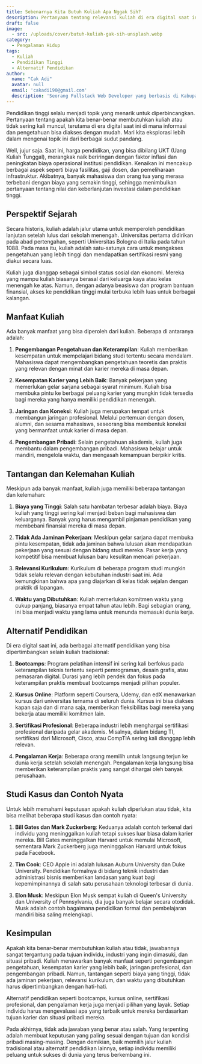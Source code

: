 ```yaml
---
title: Sebenarnya Kita Butuh Kuliah Apa Nggak Sih?
description: Pertanyaan tentang relevansi kuliah di era digital saat ini semakin sering muncul. Artikel ini mengulas manfaat dan tantangan dari kuliah, serta alternatif pendidikan lain seperti bootcamps, kursus online, dan sertifikasi profesional. Dengan mempertimbangkan berbagai perspektif, artikel ini membantu pembaca mengevaluasi apakah kuliah merupakan pilihan yang tepat untuk mereka.
draft: false
image:
  - src: /uploads/cover/butuh-kuliah-gak-sih-unsplash.webp
category:
  - Pengalaman Hidup
tags:
  - Kuliah
  - Pendidikan Tinggi
  - Alternatif Pendidikan
author:
  name: "Cak Adi"
  avatar: null
  email: 'cakadi190@gmail.com'
  description: 'Seorang Fullstack Web Developer yang berbasis di Kabupaten Ngawi yang suka sekali dengan desain dan juga hal yang berbau teknologi.'
---
```


Pendidikan tinggi selalu menjadi topik yang menarik untuk diperbincangkan. Pertanyaan tentang apakah kita benar-benar membutuhkan kuliah atau tidak sering kali muncul, terutama di era digital saat ini di mana informasi dan pengetahuan bisa diakses dengan mudah. Mari kita eksplorasi lebih dalam mengenai topik ini dari berbagai sudut pandang.

Well, jujur saja. Saat ini, harga pendidikan, yang bisa dibilang UKT (Uang Kuliah Tunggal), merangkak naik beriringan dengan faktor inflasi dan peningkatan biaya operasional institusi pendidikan. Kenaikan ini mencakup berbagai aspek seperti biaya fasilitas, gaji dosen, dan pemeliharaan infrastruktur. Akibatnya, banyak mahasiswa dan orang tua yang merasa terbebani dengan biaya yang semakin tinggi, sehingga menimbulkan pertanyaan tentang nilai dan keberlanjutan investasi dalam pendidikan tinggi.


## Perspektif Sejarah

Secara historis, kuliah adalah jalur utama untuk memperoleh pendidikan lanjutan setelah lulus dari sekolah menengah. Universitas pertama didirikan pada abad pertengahan, seperti Universitas Bologna di Italia pada tahun 1088. Pada masa itu, kuliah adalah satu-satunya cara untuk mengakses pengetahuan yang lebih tinggi dan mendapatkan sertifikasi resmi yang diakui secara luas.

Kuliah juga dianggap sebagai simbol status sosial dan ekonomi. Mereka yang mampu kuliah biasanya berasal dari keluarga kaya atau kelas menengah ke atas. Namun, dengan adanya beasiswa dan program bantuan finansial, akses ke pendidikan tinggi mulai terbuka lebih luas untuk berbagai kalangan.

## Manfaat Kuliah

Ada banyak manfaat yang bisa diperoleh dari kuliah. Beberapa di antaranya adalah:

1. **Pengembangan Pengetahuan dan Keterampilan**: Kuliah memberikan kesempatan untuk mempelajari bidang studi tertentu secara mendalam. Mahasiswa dapat mengembangkan pengetahuan teoretis dan praktis yang relevan dengan minat dan karier mereka di masa depan.

2. **Kesempatan Karier yang Lebih Baik**: Banyak pekerjaan yang memerlukan gelar sarjana sebagai syarat minimum. Kuliah bisa membuka pintu ke berbagai peluang karier yang mungkin tidak tersedia bagi mereka yang hanya memiliki pendidikan menengah.

3. **Jaringan dan Koneksi**: Kuliah juga merupakan tempat untuk membangun jaringan profesional. Melalui pertemuan dengan dosen, alumni, dan sesama mahasiswa, seseorang bisa membentuk koneksi yang bermanfaat untuk karier di masa depan.

4. **Pengembangan Pribadi**: Selain pengetahuan akademis, kuliah juga membantu dalam pengembangan pribadi. Mahasiswa belajar untuk mandiri, mengelola waktu, dan mengasah kemampuan berpikir kritis.

## Tantangan dan Kelemahan Kuliah

Meskipun ada banyak manfaat, kuliah juga memiliki beberapa tantangan dan kelemahan:

1. **Biaya yang Tinggi**: Salah satu hambatan terbesar adalah biaya. Biaya kuliah yang tinggi sering kali menjadi beban bagi mahasiswa dan keluarganya. Banyak yang harus mengambil pinjaman pendidikan yang membebani finansial mereka di masa depan.

2. **Tidak Ada Jaminan Pekerjaan**: Meskipun gelar sarjana dapat membuka pintu kesempatan, tidak ada jaminan bahwa lulusan akan mendapatkan pekerjaan yang sesuai dengan bidang studi mereka. Pasar kerja yang kompetitif bisa membuat lulusan baru kesulitan mencari pekerjaan.

3. **Relevansi Kurikulum**: Kurikulum di beberapa program studi mungkin tidak selalu relevan dengan kebutuhan industri saat ini. Ada kemungkinan bahwa apa yang diajarkan di kelas tidak sejalan dengan praktik di lapangan.

4. **Waktu yang Dibutuhkan**: Kuliah memerlukan komitmen waktu yang cukup panjang, biasanya empat tahun atau lebih. Bagi sebagian orang, ini bisa menjadi waktu yang lama untuk menunda memasuki dunia kerja.

## Alternatif Pendidikan

Di era digital saat ini, ada berbagai alternatif pendidikan yang bisa dipertimbangkan selain kuliah tradisional:

1. **Bootcamps**: Program pelatihan intensif ini sering kali berfokus pada keterampilan teknis tertentu seperti pemrograman, desain grafis, atau pemasaran digital. Durasi yang lebih pendek dan fokus pada keterampilan praktis membuat bootcamps menjadi pilihan populer.

2. **Kursus Online**: Platform seperti Coursera, Udemy, dan edX menawarkan kursus dari universitas ternama di seluruh dunia. Kursus ini bisa diakses kapan saja dan di mana saja, memberikan fleksibilitas bagi mereka yang bekerja atau memiliki komitmen lain.

3. **Sertifikasi Profesional**: Beberapa industri lebih menghargai sertifikasi profesional daripada gelar akademis. Misalnya, dalam bidang TI, sertifikasi dari Microsoft, Cisco, atau CompTIA sering kali dianggap lebih relevan.

4. **Pengalaman Kerja**: Beberapa orang memilih untuk langsung terjun ke dunia kerja setelah sekolah menengah. Pengalaman kerja langsung bisa memberikan keterampilan praktis yang sangat dihargai oleh banyak perusahaan.

## Studi Kasus dan Contoh Nyata

Untuk lebih memahami keputusan apakah kuliah diperlukan atau tidak, kita bisa melihat beberapa studi kasus dan contoh nyata:

1. **Bill Gates dan Mark Zuckerberg**: Keduanya adalah contoh terkenal dari individu yang meninggalkan kuliah tetapi sukses luar biasa dalam karier mereka. Bill Gates meninggalkan Harvard untuk memulai Microsoft, sementara Mark Zuckerberg juga meninggalkan Harvard untuk fokus pada Facebook.

2. **Tim Cook**: CEO Apple ini adalah lulusan Auburn University dan Duke University. Pendidikan formalnya di bidang teknik industri dan administrasi bisnis memberikan landasan yang kuat bagi kepemimpinannya di salah satu perusahaan teknologi terbesar di dunia.

3. **Elon Musk**: Meskipun Elon Musk sempat kuliah di Queen's University dan University of Pennsylvania, dia juga banyak belajar secara otodidak. Musk adalah contoh bagaimana pendidikan formal dan pembelajaran mandiri bisa saling melengkapi.

## Kesimpulan

Apakah kita benar-benar membutuhkan kuliah atau tidak, jawabannya sangat tergantung pada tujuan individu, industri yang ingin dimasuki, dan situasi pribadi. Kuliah menawarkan banyak manfaat seperti pengembangan pengetahuan, kesempatan karier yang lebih baik, jaringan profesional, dan pengembangan pribadi. Namun, tantangan seperti biaya yang tinggi, tidak ada jaminan pekerjaan, relevansi kurikulum, dan waktu yang dibutuhkan harus dipertimbangkan dengan hati-hati.

Alternatif pendidikan seperti bootcamps, kursus online, sertifikasi profesional, dan pengalaman kerja juga menjadi pilihan yang layak. Setiap individu harus mengevaluasi apa yang terbaik untuk mereka berdasarkan tujuan karier dan situasi pribadi mereka.

Pada akhirnya, tidak ada jawaban yang benar atau salah. Yang terpenting adalah membuat keputusan yang paling sesuai dengan tujuan dan kondisi pribadi masing-masing. Dengan demikian, baik memilih jalur kuliah tradisional atau alternatif pendidikan lainnya, setiap individu memiliki peluang untuk sukses di dunia yang terus berkembang ini.
